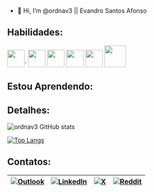 - 👋 Hi, I’m @ordnav3 || Evandro Santos Afonso

## Habilidades:
<img src="https://cdn.jsdelivr.net/gh/devicons/devicon@latest/icons/git/git-original.svg" width="40" height="40" />´
<img src="https://cdn.jsdelivr.net/gh/devicons/devicon@latest/icons/html5/html5-original.svg" width="40" height="40" />
<img src="https://cdn.jsdelivr.net/gh/devicons/devicon@latest/icons/css3/css3-original.svg" width="40" height="40" />
<img src="https://cdn.jsdelivr.net/gh/devicons/devicon@latest/icons/javascript/javascript-original.svg" width="40" height="40" />
<img src="https://cdn.jsdelivr.net/gh/devicons/devicon@latest/icons/typescript/typescript-original.svg" width="40" height="40"/>
<img src="https://cdn.jsdelivr.net/gh/devicons/devicon@latest/icons/java/java-original-wordmark.svg" width="50" height="50" />

## Estou Aprendendo:


## Detalhes:
![ordnav3 GitHub stats](https://github-readme-stats.vercel.app/api?username=ordnav3&show_icons=true&theme=radical)

[![Top Langs](https://github-readme-stats.vercel.app/api/top-langs/?username=ordnav3&theme=radical&layout=donut)](https://github.com/anuraghazra/github-readme-stats)


## Contatos:

| [![Outlook](https://img.shields.io/badge/Microsoft_Outlook-0078D4?style=for-the-badge&logo=microsoft-outlook&logoColor=white)](mailto:evandrosantosafonso@live.com) | [![LinkedIn](https://img.shields.io/badge/LinkedIn-0077B5?style=for-the-badge&logo=linkedin&logoColor=white)](https://www.linkedin.com/in/evandro-santos-afonso-7ba383104/) | [![X](https://img.shields.io/badge/X-000?style=for-the-badge&logo=x)](https://x.com/Ordnav3) | [![Reddit](https://img.shields.io/badge/Reddit-000?style=for-the-badge&logo=reddit&logoColor=FF4500)](https://www.reddit.com/user/ordnav3/) |
|---|---|---|---|

